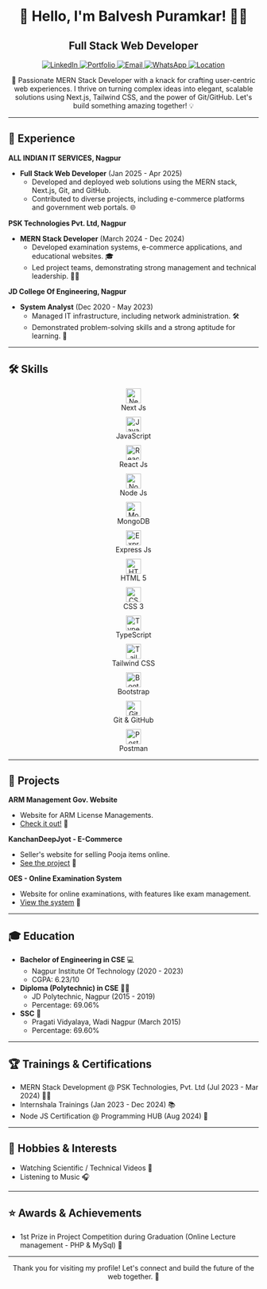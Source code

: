<div align="center">
    <h1>👋 Hello, I'm Balvesh Puramkar! 👨‍💻</h1>
    <h2>Full Stack Web Developer</h2>
    <p>
        <a href="https://linkedin.com/in/balvesh" target="_blank">
            <img src="https://img.shields.io/badge/LinkedIn-0077B5?style=for-the-badge&logo=linkedin&logoColor=white" alt="LinkedIn">
        </a>
        <a href="https://balvesh.web.app" target="_blank">
            <img src="https://img.shields.io/badge/Portfolio-000000?style=for-the-badge&logo=globe&logoColor=white" alt="Portfolio">
        </a>
        <a href="mailto:developer.balvesh@gmail.com">
            <img src="https://img.shields.io/badge/Email-D14836?style=for-the-badge&logo=gmail&logoColor=white" alt="Email">
        </a>
        <a href="https://wa.me/918208940419" target="_blank">
            <img src="https://img.shields.io/badge/Phone-%2B91%2082089%2040419-green?style=for-the-badge&logo=whatsapp&logoColor=white" alt="WhatsApp">
        </a>
        <a href="https://www.google.com/maps/place/Nagpur,+Maharashtra/@21.1458,79.0882,11z" target="_blank">
            <img src="https://img.shields.io/badge/Location-Nagpur,%20Maharashtra-blue?style=for-the-badge&logo=location&logoColor=white" alt="Location">
        </a>
    </p>
</div>

<p align="center">
    🚀 Passionate MERN Stack Developer with a knack for crafting user-centric web experiences. I thrive on turning complex ideas into elegant, scalable solutions using Next.js, Tailwind CSS, and the power of Git/GitHub. Let's build something amazing together! 💡
</p>

---

## 💼 Experience

**ALL INDIAN IT SERVICES, Nagpur**
* **Full Stack Web Developer** (Jan 2025 - Apr 2025)
    * Developed and deployed web solutions using the MERN stack, Next.js, Git, and GitHub.
    * Contributed to diverse projects, including e-commerce platforms and government web portals. 🌐

**PSK Technologies Pvt. Ltd, Nagpur**
* **MERN Stack Developer** (March 2024 - Dec 2024)
    * Developed examination systems, e-commerce applications, and educational websites. 🎓
    * Led project teams, demonstrating strong management and technical leadership. 👨‍💼

**JD College Of Engineering, Nagpur**
* **System Analyst** (Dec 2020 - May 2023)
    * Managed IT infrastructure, including network administration. 🛠️
    * Demonstrated problem-solving skills and a strong aptitude for learning. 🧠

---

## 🛠️ Skills

<ul style="list-style-type: none; padding-left: 0;">
    <li>
        <div style="display: flex; flex-direction: column; align-items: center; margin: 10px; text-align: center;">
            <img title="Next Js" src="https://img.icons8.com/fluent-systems-filled/200/FFFFFF/nextjs.png" alt="Next Js" width="30" height="30"/>
            <span>Next Js</span>
        </div>
    </li>
    <li>
        <div style="display: flex; flex-direction: column; align-items: center; margin: 10px; text-align: center;">
            <img title="JavaScript" src="https://upload.wikimedia.org/wikipedia/commons/9/99/Unofficial_JavaScript_logo_2.svg" alt="JavaScript" width="30" height="30"/>
            <span>JavaScript</span>
        </div>
    </li>
    <li>
        <div style="display: flex; flex-direction: column; align-items: center; margin: 10px; text-align: center;">
            <img title="React Js" src="https://upload.wikimedia.org/wikipedia/commons/a/a7/React-icon.svg" alt="React" width="30" height="30"/>
            <span>React Js</span>
        </div>
    </li>
    <li>
        <div style="display: flex; flex-direction: column; align-items: center; margin: 10px; text-align: center;">
            <img title="Node Js" src="https://cdn.iconscout.com/icon/free/png-256/free-nodejs-logo-icon-download-in-svg-png-gif-file-formats--brand-development-tools-pack-logos-icons-226034.png" alt="Node.js" width="30" height="30"/>
            <span>Node Js</span>
        </div>
    </li>
    <li>
        <div style="display: flex; flex-direction: column; align-items: center; margin: 10px; text-align: center;">
            <img title="MongoDB" src="https://cdn.iconscout.com/icon/free/png-512/free-mongodb-logo-icon-download-in-svg-png-gif-file-formats--wordmark-programming-langugae-freebies-pack-logos-icons-1175138.png" alt="MongoDB" width="30" height="30"/>
            <span>MongoDB</span>
        </div>
    </li>
    <li>
        <div style="display: flex; flex-direction: column; align-items: center; margin: 10px; text-align: center;">
            <img title="Express Js" src="https://www.peanutsquare.com/wp-content/uploads/2024/04/Express.png" alt="Express.js" width="30" height="30"/>
            <span>Express Js</span>
        </div>
    </li>
    <li>
        <div style="display: flex; flex-direction: column; align-items: center; margin: 10px; text-align: center;">
            <img title="HTML 5" src="https://upload.wikimedia.org/wikipedia/commons/6/61/HTML5_logo_and_wordmark.svg" alt="HTML5" width="30" height="30"/>
            <span>HTML 5</span>
        </div>
    </li>
    <li>
        <div style="display: flex; flex-direction: column; align-items: center; margin: 10px; text-align: center;">
            <img title="CSS 3" src="https://upload.wikimedia.org/wikipedia/commons/d/d5/CSS3_logo_and_wordmark.svg" alt="CSS3" width="30" height="30"/>
            <span>CSS 3</span>
        </div>
    </li>
    <li>
        <div style="display: flex; flex-direction: column; align-items: center; margin: 10px; text-align: center;">
            <img title="TypeScript" src="https://upload.wikimedia.org/wikipedia/commons/4/4c/Typescript_logo_2020.svg" alt="TypeScript" width="30" height="30"/>
            <span>TypeScript</span>
        </div>
    </li>
    <li>
        <div style="display: flex; flex-direction: column; align-items: center; margin: 10px; text-align: center;">
            <img title="Tailwind CSS" src="https://encrypted-tbn0.gstatic.com/images?q=tbn:ANd9GcTSDKn3vA2YUbXzN0ZC3gALWJ08gJN-Drl15w&s" alt="Tailwind CSS" width="30" height="30"/>
            <span>Tailwind CSS</span>
        </div>
    </li>
    <li>
        <div style="display: flex; flex-direction: column; align-items: center; margin: 10px; text-align: center;">
            <img title="Bootstrap" src="https://getbootstrap.com/docs/5.3/assets/brand/bootstrap-logo-white.svg" alt="Bootstrap" width="30" height="30"/>
            <span>Bootstrap</span>
        </div>
    </li>
    <li>
        <div style="display: flex; flex-direction: column; align-items: center; margin: 10px; text-align: center;">
            <img title="Git & GitHub" src="https://git-scm.com/images/logos/downloads/Git-Icon-1788C.svg" alt="Git" width="30" height="30"/>
            <span>Git & GitHub</span>
        </div>
    </li>
    <li>
        <div style="display: flex; flex-direction: column; align-items: center; margin: 10px; text-align: center;">
            <img title="Postman" src="https://www.vectorlogo.zone/logos/getpostman/getpostman-icon.svg" alt="Postman" width="30" height="30"/>
            <span>Postman</span>
        </div>
    </li>
</ul>

---

## 🚀 Projects

**ARM Management Gov. Website**
* Website for ARM License Managements.
* [Check it out!](https://armslicensechanda.in) 🔗

**KanchanDeepJyot - E-Commerce**
* Seller's website for selling Pooja items online.
* [See the project](https://kanchandeep.allindianitservices.com) 🛒

**OES - Online Examination System**
* Website for online examinations, with features like exam management.
* [View the system](https://oesbalvesh.onrender.com) 📝

---

## 🎓 Education

* **Bachelor of Engineering in CSE** 💻
    * Nagpur Institute Of Technology (2020 - 2023)
    * CGPA: 6.23/10
* **Diploma (Polytechnic) in CSE** 👨‍🎓
    * JD Polytechnic, Nagpur (2015 - 2019)
    * Percentage: 69.06%
* **SSC** 🏫
    * Pragati Vidyalaya, Wadi Nagpur (March 2015)
    * Percentage: 69.60%

---

## 🏆 Trainings & Certifications

* MERN Stack Development @ PSK Technologies, Pvt. Ltd (Jul 2023 - Mar 2024) 👨‍💻
* Internshala Trainings (Jan 2023 - Dec 2024) 📚
* Node JS Certification @ Programming HUB (Aug 2024) 📜

---

## 🎉 Hobbies & Interests

* Watching Scientific / Technical Videos 🔭
* Listening to Music 🎧

---

## ⭐ Awards & Achievements

* 1st Prize in Project Competition during Graduation (Online Lecture management - PHP & MySql) 🥇

---

<p align="center">
    Thank you for visiting my profile! Let's connect and build the future of the web together. 🚀
</p>
